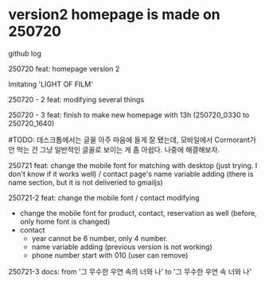 # version2 homepage is made on 250720




github log

250720
feat: homepage version 2

Imitating 'LIGHT OF FILM'


250720 - 2
feat: modifying several things 


250720 - 3
feat: finish to make new homepage with 13h (250720_0330 to 250720_1640)

#TODO: 데스크톱에서는 글꼴 아주 마음에 들게 잘 됐는데, 모바일에서 Cormorant가 안 먹는 건 그냥 일반적인 글꼴로 보이는 게 좀 아쉽다. 나중에 해결해보자.

250721
feat: change the mobile font for matching with desktop (just trying. I don't know if it works well) / contact page's name variable adding (there is name section, but it is not deliveried to gmailjs)

250721-2
feat: change the mobile font / contact modifying
- change the mobile font for product, contact, reservation as well (before, only home font is changed)
- contact 
    - year cannot be 6 number, only 4 number.
    - name variable adding (previous version is not working)
    - phone number start with 010 (user can remove)

250721-3
docs: from '그 무수한 우연 속의 너와 나' to '그 무수한 우연 속 너와 나'